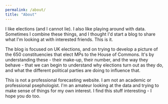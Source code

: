 ```yaml
---
permalink: /about/
title: "About"
---
```


I like elections (and I cannot lie). I also like playing around with data. Sometimes I combine these things, and I thought I'd start a blog to share what I'm looking at with interested friends. This is it.

The blog is focused on UK elections, and on trying to develop a picture of the 650 constituencies that elect MPs to the House of Commons. It's by understanding these - their make-up, their number, and the way they behave - that we can begin to understand why elections turn out as they do, and what the different political parties are doing to influence that.

This is not a professional forecasting website. I am not an academic or professional psephologist. I'm an amateur looking at the data and trying to make sense of things for my own interest. I find this stuff interesting - I hope you do too.

